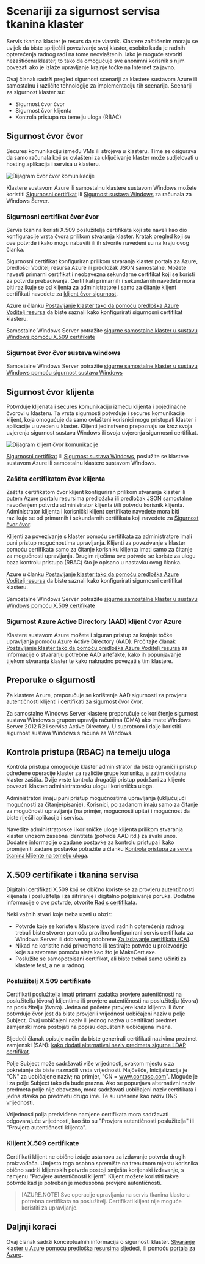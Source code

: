 <properties
   pageTitle="Klaster tkanina servis za sigurnu | Microsoft Azure"
   description="U članku se opisuje sigurnost scenariji za servis tkanina klaster i različite tehnologije za implementaciju tih scenarija."
   services="service-fabric"
   documentationCenter=".net"
   authors="ChackDan"
   manager="timlt"
   editor=""/>

<tags
   ms.service="service-fabric"
   ms.devlang="dotnet"
   ms.topic="article"
   ms.tgt_pltfrm="na"
   ms.workload="na"
   ms.date="08/19/2016"
   ms.author="chackdan"/>

# <a name="service-fabric-cluster-security-scenarios"></a>Scenariji za sigurnost servisa tkanina klaster

Servis tkanina klaster je resurs da ste vlasnik. Klastere zaštićenim moraju se uvijek da biste spriječili povezivanje svoj klaster, osobito kada je radnih opterećenja radnog radi na tome neovlaštenih. Iako je moguće stvoriti nezaštićenu klaster, to tako da omogućuje sve anonimni korisnik s njim povezati ako je izlaže upravljanje krajnje točke na Internet za javno. 

Ovaj članak sadrži pregled sigurnost scenariji za klastere sustavom Azure ili samostalnu i različite tehnologije za implementaciju tih scenarija. Scenariji za sigurnost klaster su:

- Sigurnost čvor čvor
- Sigurnost čvor klijenta
- Kontrola pristupa na temelju uloga (RBAC)

## <a name="node-to-node-security"></a>Sigurnost čvor čvor
Secures komunikaciju između VMs ili strojeva u klasteru. Time se osigurava da samo računala koji su ovlašteni za uključivanje klaster može sudjelovati u hosting aplikacija i servisa u klasteru.

![Dijagram čvor čvor komunikacije][Node-to-Node]

Klastere sustavom Azure ili samostalnu klastere sustavom Windows možete koristiti [Sigurnosni certifikat](https://msdn.microsoft.com/library/ff649801.aspx) ili [Sigurnost sustava Windows](https://msdn.microsoft.com/library/ff649396.aspx) za računala za Windows Server.
### <a name="node-to-node-certificate-security"></a>Sigurnosni certifikat čvor čvor
Servis tkanina koristi X.509 poslužitelja certifikata koji ste naveli kao dio konfiguracije vrsta čvora prilikom stvaranja klaster. Kratak pregled koji su ove potvrde i kako mogu nabaviti ili ih stvorite navedeni su na kraju ovog članka.

Sigurnosni certifikat konfiguriran prilikom stvaranja klaster portala za Azure, predlošci Voditelj resursa Azure ili predložak JSON samostalne. Možete navesti primarni certifikat i neobavezna sekundarne certifikat koji se koristi za potvrdu prebacivanja. Certifikati primarnih i sekundarnih navedete mora biti razlikuje se od klijenta za administratore i samo za čitanje klijent certifikati navedete za [klijent čvor sigurnost](#client-to-node-security).

Azure u članku [Postavljanje klaster tako da pomoću predloška Azure Voditelj resursa](service-fabric-cluster-creation-via-arm.md) da biste saznali kako konfigurirati sigurnosni certifikat klasteru.

Samostalne Windows Server potražite [sigurne samostalne klaster u sustavu Windows pomoću X.509 certifikate](service-fabric-windows-cluster-x509-security.md)

### <a name="node-to-node-windows-security"></a>Sigurnost čvor čvor sustava windows
Samostalne Windows Server potražite [sigurne samostalne klaster u sustavu Windows pomoću sigurnost sustava Windows](service-fabric-windows-cluster-windows-security.md)

## <a name="client-to-node-security"></a>Sigurnost čvor klijenta
Potvrđuje klijenata i secures komunikaciju između klijenta i pojedinačne čvorovi u klasteru. Ta vrsta sigurnosti potvrđuje i secures komunikacije klijent, koja omogućuje da samo ovlašteni korisnici mogu pristupati klaster i aplikacije u uveden u klaster. Klijenti jedinstveno prepoznaju se kroz svoja uvjerenja sigurnost sustava Windows ili svoja uvjerenja sigurnosni certifikat.

![Dijagram klijent čvor komunikacije][Client-to-Node]

[Sigurnosni certifikat](https://msdn.microsoft.com/library/ff649801.aspx) ili [Sigurnost sustava Windows](https://msdn.microsoft.com/library/ff649396.aspx), poslužite se klastere sustavom Azure ili samostalnu klastere sustavom Windows.

### <a name="client-to-node-certificate-security"></a>Zaštita certifikatom čvor klijenta
 Zaštita certifikatom čvor klijent konfiguriran prilikom stvaranja klaster ili putem Azure portalu resursima predložaka ili predložak JSON samostalne navođenjem potvrdu administrator klijenta i/ili potvrdu korisnik klijenta.  Administrator klijenta i korisnički klijent certifikate navedete mora biti razlikuje se od primarnih i sekundarnih certifikata koji navedete za [Sigurnost čvor čvor](#node-to-node-security).

Klijenti za povezivanje s klaster pomoću certifikata za administratore imali puni pristup mogućnostima upravljanja.  Klijenti za povezivanje s klaster pomoću certifikata samo za čitanje korisniku klijenta imati samo za čitanje za mogućnosti upravljanja. Drugim riječima ove potvrde se koriste za ulogu baza kontrolu pristupa (RBAC) što je opisano u nastavku ovog članka.

Azure u članku [Postavljanje klaster tako da pomoću predloška Azure Voditelj resursa](service-fabric-cluster-creation-via-arm.md) da biste saznali kako konfigurirati sigurnosni certifikat klasteru.

Samostalne Windows Server potražite [sigurne samostalne klaster u sustavu Windows pomoću X.509 certifikate](service-fabric-windows-cluster-x509-security.md)

### <a name="client-to-node-azure-active-directory-aad-security-on-azure"></a>Sigurnost Azure Active Directory (AAD) klijent čvor Azure
Klastere sustavom Azure možete i siguran pristup za krajnje točke upravljanja pomoću Azure Active Directory (AAD). Pročitajte članak [Postavljanje klaster tako da pomoću predloška Azure Voditelj resursa](service-fabric-cluster-creation-via-arm.md) za informacije o stvaranju potrebne AAD artefakte, kako ih popunjavanje tijekom stvaranja klaster te kako naknadno povezati s tim klastere.

## <a name="security-recommendations"></a>Preporuke o sigurnosti
Za klastere Azure, preporučuje se korištenje AAD sigurnosti za provjeru autentičnosti klijenti i certifikati za sigurnost čvor čvor.

Za samostalne Windows Server klastere preporučuje se korištenje sigurnost sustava Windows s grupom upravlja računima (GMA) ako imate Windows Server 2012 R2 i servisa Active Directory. U suprotnom i dalje koristiti sigurnost sustava Windows s računa za Windows.

## <a name="role-based-access-control-rbac"></a>Kontrola pristupa (RBAC) na temelju uloga
Kontrola pristupa omogućuje klaster administrator da biste ograničili pristup određene operacije klaster za različite grupe korisnika, a zatim dodatna klaster zaštita. Dvije vrste kontrola drugačiji pristup podržani za klijente povezati klaster: administratorsku ulogu i korisnička uloga.

Administratori imaju puni pristup mogućnostima upravljanja (uključujući mogućnosti za čitanje/pisanje). Korisnici, po zadanom imaju samo za čitanje za mogućnosti upravljanja (na primjer, mogućnosti upita) i mogućnost da biste riješili aplikacija i servisa.

Navedite administratorske i korisničke uloge klijenta prilikom stvaranja klaster unosom zasebna identiteta (potvrde AAD itd.) za svaki unos. Dodatne informacije o zadane postavke za kontrolu pristupa i kako promijeniti zadane postavke potražite u članku [Kontrola pristupa za servis tkanina klijente na temelju uloga](service-fabric-cluster-security-roles.md).


## <a name="x509-certificates-and-service-fabric"></a>X.509 certifikate i tkanina servisa
Digitalni certifikati X.509 koji se obično koriste se za provjeru autentičnosti klijenata i poslužitelja i za šifriranje i digitalno potpisivanje poruka. Dodatne informacije o ove potvrde, otvorite [Rad s certifikata](http://msdn.microsoft.com/library/ms731899.aspx).

Neki važnih stvari koje treba uzeti u obzir:

- Potvrde koje se koriste u klastere izvodi radnih opterećenja radnog trebali biste stvoren pomoću pravilno konfigurirani servis certifikata za Windows Server ili dobivenog odobrene [Za izdavanje certifikata (CA)](https://en.wikipedia.org/wiki/Certificate_authority).
- Nikad ne koristite neki privremeno ili testirajte potvrde u proizvodnje koje su stvorene pomoću alata kao što je MakeCert.exe.
- Poslužite se samopotpisani certifikat, ali biste trebali samo učiniti za klastere test, a ne u radnog.

### <a name="server-x509-certificates"></a>Poslužitelj X.509 certifikate

Certifikati poslužitelja imati primarni zadatka provjere autentičnosti na poslužitelju (čvora) klijentima ili provjere autentičnosti na poslužitelju (čvora) na poslužitelju (čvora). Jedna od početne provjere kada klijenta ili čvor potvrđuje čvor jest da biste provjerili vrijednost uobičajeni naziv u polje Subject. Ovaj uobičajeni naziv ili jednog naziva u certifikati predmet zamjenski mora postojati na popisu dopuštenih uobičajena imena.

Sljedeći članak opisuje način da biste generirali certifikati nazivima predmet zamjenski (SAN): [kako dodati alternativni naziv predmeta sigurne LDAP certifikat](http://support.microsoft.com/kb/931351).

Polje Subject može sadržavati više vrijednosti, svakom mjestu s za pokretanje da biste naznačili vrsta vrijednosti. Najčešće, Inicijalizacija je "CN" za uobičajene naziv; na primjer, "CN = www.contoso.com". Moguće je i za polje Subject tako da bude prazna. Ako se popunjava alternativni naziv predmeta polje nije obavezno, mora sadržavati uobičajeni naziv certifikata i jedna stavka po predmetu drugo ime. Te su unesene kao naziv DNS vrijednosti.

Vrijednosti polja predviđene namjene certifikata mora sadržavati odgovarajuće vrijednosti, kao što su "Provjera autentičnosti poslužitelja" ili "Provjera autentičnosti klijenta".

### <a name="client-x509-certificates"></a>Klijent X.509 certifikate

Certifikati klijent ne obično izdaje ustanova za izdavanje potvrda drugih proizvođača. Umjesto toga osobno spremište na trenutnom mjestu korisnika obično sadrži klijentskih potvrda postoji smješta korijenski izdavanje, s namjenu "Provjere autentičnosti klijent". Klijent možete koristiti takve potvrde kad je potreban je međusobna provjere autentičnosti.

>[AZURE.NOTE] Sve operacije upravljanja na servis tkanina klasteru potrebna certifikata na poslužitelj. Certifikati klijent nije moguće koristiti za upravljanje.

<!--Every topic should have next steps and links to the next logical set of content to keep the customer engaged-->


## <a name="next-steps"></a>Daljnji koraci

Ovaj članak sadrži konceptualnih informacija o sigurnosti klaster. [Stvaranje klaster u Azure pomoću predloška resursima](service-fabric-cluster-creation-via-arm.md) sljedeći, ili pomoću [portala za Azure](service-fabric-cluster-creation-via-portal.md).

<!--Image references-->
[Node-to-Node]: ./media/service-fabric-cluster-security/node-to-node.png
[Client-to-Node]: ./media/service-fabric-cluster-security/client-to-node.png
